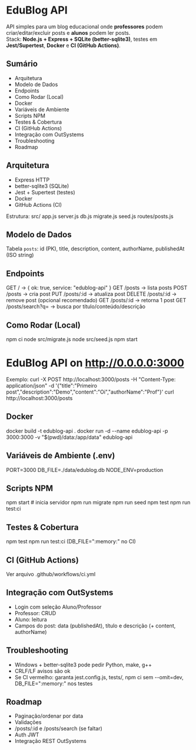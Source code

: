 # EduBlog API

API simples para um blog educacional onde **professores** podem criar/editar/excluir posts e **alunos** podem ler posts.  
Stack: **Node.js + Express + SQLite (better-sqlite3)**, testes em **Jest/Supertest**, **Docker** e **CI (GitHub Actions)**.

## Sumário
- Arquitetura
- Modelo de Dados
- Endpoints
- Como Rodar (Local)
- Docker
- Variáveis de Ambiente
- Scripts NPM
- Testes & Cobertura
- CI (GitHub Actions)
- Integração com OutSystems
- Troubleshooting
- Roadmap

## Arquitetura
- Express HTTP
- better-sqlite3 (SQLite)
- Jest + Supertest (testes)
- Docker
- GitHub Actions (CI)

Estrutura:
src/
  app.js
  server.js
  db.js
  migrate.js
  seed.js
  routes/posts.js

## Modelo de Dados
Tabela `posts`:
id (PK), title, description, content, authorName, publishedAt (ISO string)

## Endpoints
GET /               -> { ok: true, service: "edublog-api" }
GET /posts          -> lista posts
POST /posts         -> cria post
PUT /posts/:id      -> atualiza post
DELETE /posts/:id   -> remove post
(opcional recomendado)
GET /posts/:id      -> retorna 1 post
GET /posts/search?q= -> busca por título/conteúdo/descrição

## Como Rodar (Local)
npm ci
node src/migrate.js
node src/seed.js
npm start
# EduBlog API on http://0.0.0.0:3000

Exemplo:
curl -X POST http://localhost:3000/posts -H "Content-Type: application/json" -d '{"title":"Primeiro post","description":"Demo","content":"Oi","authorName":"Prof"}'
curl http://localhost:3000/posts

## Docker
docker build -t edublog-api .
docker run -d --name edublog-api -p 3000:3000 -v "$(pwd)/data:/app/data" edublog-api

## Variáveis de Ambiente (.env)
PORT=3000
DB_FILE=./data/edublog.db
NODE_ENV=production

## Scripts NPM
npm start      # inicia servidor
npm run migrate
npm run seed
npm test
npm run test:ci

## Testes & Cobertura
npm test
npm run test:ci
(DB_FILE=":memory:" no CI)

## CI (GitHub Actions)
Ver arquivo .github/workflows/ci.yml

## Integração com OutSystems
- Login com seleção Aluno/Professor
- Professor: CRUD
- Aluno: leitura
- Campos do post: data (publishedAt), título e descrição (+ content, authorName)

## Troubleshooting
- Windows + better-sqlite3 pode pedir Python, make, g++
- CRLF/LF avisos são ok
- Se CI vermelho: garanta jest.config.js, tests/, npm ci sem --omit=dev, DB_FILE=":memory:" nos testes

## Roadmap
- Paginação/ordenar por data
- Validações
- /posts/:id e /posts/search (se faltar)
- Auth JWT
- Integração REST OutSystems
